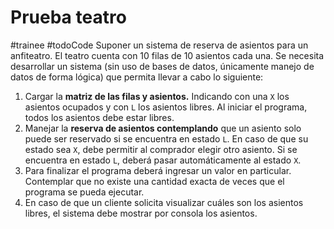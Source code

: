 # Prueba teatro
#trainee #todoCode
Suponer un sistema de reserva de asientos para un anfiteatro. El teatro cuenta con 10 filas de 10 asientos cada una. Se necesita desarrollar un sistema (sin uso de bases de datos, únicamente manejo de datos de forma lógica) que permita llevar a cabo lo siguiente:
1. Cargar la **matriz de las filas y asientos.** Indicando con una `X` los asientos ocupados y con `L` los asientos libres. Al iniciar el programa, todos los asientos debe estar libres.
2. Manejar la **reserva de asientos contemplando** que un asiento solo puede ser reservado si se encuentra en estado `L`. En caso de que su estado sea `X`, debe permitir al comprador elegir otro asiento. Si se encuentra en estado `L`, deberá pasar automáticamente al estado `X`.
3. Para finalizar el programa deberá ingresar un valor en particular. Contemplar que no existe una cantidad exacta de veces que el programa se pueda ejecutar.
5. En caso de que un cliente solicita visualizar cuáles son los asientos libres, el sistema debe mostrar por consola los asientos.